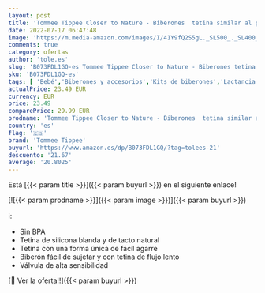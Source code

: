 ```yaml
---
layout: post
title: 'Tommee Tippee Closer to Nature - Biberones  tetina similar al pecho con válvula anticólicos  260 ml  paquete de 6  decorados  varios colores / modelos '
date: 2022-07-17 06:47:48
image: 'https://m.media-amazon.com/images/I/41Y9fQ2S5gL._SL500_._SL400_.jpg'
comments: true
category: ofertas
author: 'tole.es'
slug: 'B073FDL1GQ-es Tommee Tippee Closer to Nature - Biberones tetina similar...'
sku: 'B073FDL1GQ-es'
tags: [ 'Bebé','Biberones y accesorios','Kits de biberones','Lactancia y alimentación','biberones','tommee','tommee tippee','🇪🇸', ]
actualPrice: 23.49 EUR
currency: EUR
price: 23.49
comparePrice: 29.99 EUR
prodname: 'Tommee Tippee Closer to Nature - Biberones  tetina similar al pecho con válvula anticólicos  260 ml  paquete de 6  decorados  varios colores / modelos '
country: 'es'
flag: '🇪🇸'
brand: 'Tommee Tippee'
buyurl: 'https://www.amazon.es/dp/B073FDL1GQ/?tag=tolees-21'
descuento: '21.67'
average: '20.8025'
---
```


Está [{{< param title >}}]({{< param buyurl >}}) en el siguiente enlace!

[![{{< param prodname >}}]({{< param image >}})]({{< param buyurl >}})

ℹ️:

- Sin BPA
- Tetina de silicona blanda y de tacto natural
- Tetina con una forma única de fácil agarre
- Biberón fácil de sujetar y con tetina de flujo lento
- Válvula de alta sensibilidad

[🛒 Ver la oferta!!]({{< param buyurl >}})
